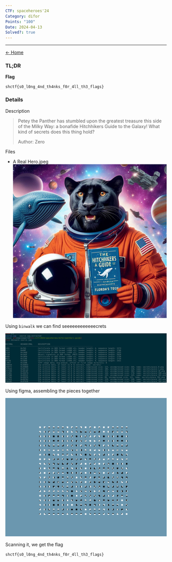 ```yaml
---
CTF: spaceheroes'24
Category: difor
Points: "100"
Date: 2024-04-13
Solved?: true
---
```

----
[<- Home](../../)
### TL;DR

**Flag**

```
shctf{s0_l0ng_4nd_th4nks_f0r_4ll_th3_flags}
```

### Details

Description

> Petey the Panther has stumbled upon the greatest treasure this side of the Milky Way: a bonafide Hitchhikers Guide to the Galaxy! What kind of secrets does this thing hold?
> 
> Author: Zero

Files
- A Real Hero.jpeg
![](source/A_Real_Space_Hero.jpg)

Using `binwalk` we can find seeeeeeeeeeeecrets

![](assets/Pasted%20image%2020240413141852.png)

Using figma, assembling the pieces together

![](assets/Figma_MLzjEGp1dN.gif)

Scanning it, we get the flag

```
shctf{s0_l0ng_4nd_th4nks_f0r_4ll_th3_flags}
```